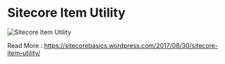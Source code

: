 # Sitecore Item Utility

![Sitecore Item Utility](https://sitecorebasics.files.wordpress.com/2017/08/item-util-take-1.gif)

Read More : https://sitecorebasics.wordpress.com/2017/08/30/sitecore-item-utility/

